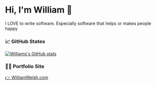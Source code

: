 # Hi, I'm William 👋
I LOVE to write software. Especially software that helps or makes people happy

### 📈 GitHub States
[![Williams's GitHub stats](https://github-readme-stats.vercel.app/api?username=WilliamWelsh&show_icons=true&theme=onedark)](https://github.com/anuraghazra/github-readme-stats)

### 🧑‍💻 Portfolio Site
[👉 WilliamWelsh.com](https://williamalanwelsh.com)
